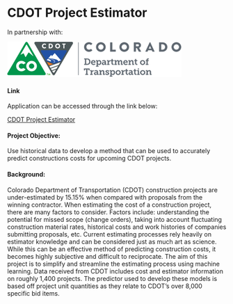 <b>CDOT Project Estimator</b>
===========================

In partnership with:


![CDOT](images/cdot_logo.png)


#### Link
Application can be accessed through the link below:

[CDOT Project Estimator](http://www.google.com)

#### Project Objective:
Use historical data to develop a method that can be used to accurately predict constructions costs for upcoming CDOT projects.

#### Background:
Colorado Department of Transportation (CDOT) construction projects are under-estimated by 15.15% when compared with
proposals from the winning contractor. When estimating the cost of a construction project, there are many factors to consider. Factors include: understanding the
potential for missed scope (change orders), taking into account fluctuating construction material rates, historical costs and work histories of companies submitting proposals, etc. Current estimating processes rely heavily on estimator knowledge and can be considered
just as much art as science. While this can be an effective method of predicting construction costs, it becomes highly subjective and difficult to reciprocate. The aim of this project is to simplify and
streamline the estimating process using machine learning.
Data received from CDOT includes cost and estimator information on roughly 1,400 projects. The predictor used to develop these models is based off project unit quantities as they relate to CDOT’s over 8,000 specific bid items.
